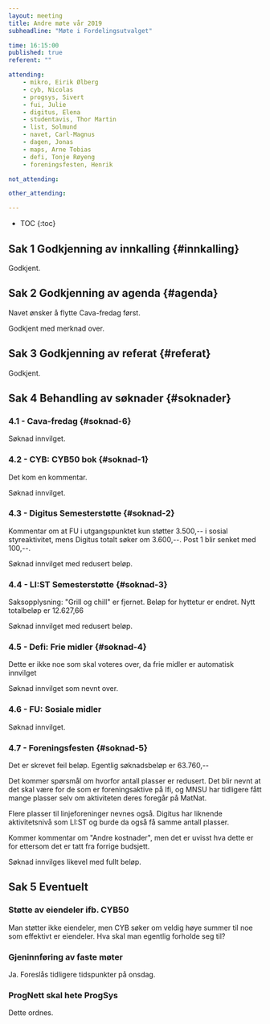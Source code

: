```yaml
---
layout: meeting
title: Andre møte vår 2019
subheadline: "Møte i Fordelingsutvalget"

time: 16:15:00
published: true
referent: ""

attending:
    - mikro, Eirik Ølberg 
    - cyb, Nicolas
    - progsys, Sivert
    - fui, Julie
    - digitus, Elena
    - studentavis, Thor Martin
    - list, Solmund
    - navet, Carl-Magnus
    - dagen, Jonas
    - maps, Arne Tobias
    - defi, Tonje Røyeng
    - foreningsfesten, Henrik

not_attending:

other_attending:

---
```


* TOC
{:toc}


## Sak 1 Godkjenning av innkalling {#innkalling}
Godkjent.

## Sak 2 Godkjenning av agenda {#agenda}
Navet ønsker å flytte Cava-fredag først.

Godkjent med merknad over.

## Sak 3 Godkjenning av referat {#referat}
Godkjent.

## Sak 4 Behandling av søknader {#soknader}

### 4.1 -  Cava-fredag {#soknad-6}
Søknad innvilget.

### 4.2 -  CYB: CYB50 bok {#soknad-1}
Det kom en kommentar.

Søknad innvilget.

### 4.3 -  Digitus Semesterstøtte {#soknad-2}
Kommentar om at FU i utgangspunktet kun støtter 3.500,-- i sosial
styreaktivitet, mens Digitus totalt søker om 3.600,--. Post 1 blir senket med
100,--.

Søknad innvilget med redusert beløp.

### 4.4 -  LI:ST Semesterstøtte {#soknad-3}
Saksopplysning: "Grill og chill" er fjernet. Beløp for hyttetur er endret. Nytt
totalbeløp er 12.627,66

Søknad innvilget med redusert beløp.

### 4.5 -  Defi: Frie midler {#soknad-4}
Dette er ikke noe som skal voteres over, da frie midler er automatisk innvilget

Søknad innvilget som nevnt over.

### 4.6 -  FU: Sosiale midler
Søknad innvilget.

### 4.7 -  Foreningsfesten {#soknad-5}
Det er skrevet feil beløp. Egentlig søknadsbeløp er 63.760,--

Det kommer spørsmål om hvorfor antall plasser er redusert. Det blir nevnt at
det skal være for de som er foreningsaktive på Ifi, og MNSU har tidligere fått
mange plasser selv om aktiviteten deres foregår på MatNat.

Flere plasser til linjeforeninger nevnes også. Digitus har liknende
aktivitetsnivå som LI:ST og burde da også få samme antall plasser.

Kommer kommentar om "Andre kostnader", men det er uvisst hva dette er for
ettersom det er tatt fra forrige budsjett.

Søknad innvilges likevel med fullt beløp.

## Sak 5 Eventuelt

### Støtte av eiendeler ifb. CYB50 
Man støtter ikke eiendeler, men CYB søker om veldig høye summer til noe som
effektivt er eiendeler. Hva skal man egentlig forholde seg til?

### Gjeninnføring av faste møter
Ja. Foreslås tidligere tidspunkter på onsdag.

### ProgNett skal hete ProgSys
Dette ordnes.
